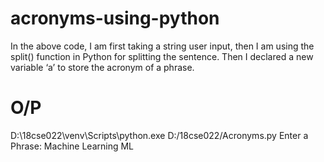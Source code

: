 # acronyms-using-python
In the above code, I am first taking a string user input, then I am using the split() function in Python for splitting the sentence. Then I declared a new variable ‘a’ to store the acronym of a phrase.
# O/P
  D:\18cse022\venv\Scripts\python.exe D:/18cse022/Acronyms.py
  Enter a Phrase: Machine Learning
  ML
